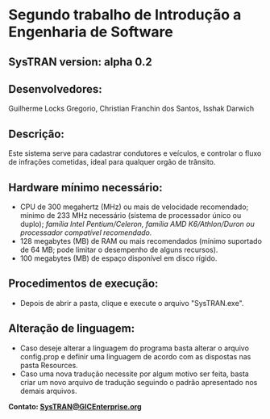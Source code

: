 # Segundo trabalho de Introdução a Engenharia de Software

## SysTRAN version: alpha 0.2

## Desenvolvedores: 
Guilherme Locks Gregorio, Christian Franchin dos Santos, Isshak Darwich

## Descrição:
Este sistema serve para cadastrar condutores e veículos, e controlar o fluxo de infrações cometidas, ideal para qualquer orgão de trânsito.

## Hardware mínimo necessário:
* CPU de 300 megahertz (MHz) ou mais de velocidade recomendado; mínimo de 233 MHz necessário (sistema de processador único ou duplo); *família Intel Pentium/Celeron, família AMD K6/Athlon/Duron ou processador compatível recomendado.*	
* 128 megabytes (MB) de RAM ou mais recomendados (mínimo suportado de 64 MB; pode limitar o desempenho de alguns recursos).
* 100 megabytes (MB) de espaço disponível em disco rígido. 

## Procedimentos de execução:
* Depois de abrir a pasta, clique e execute o arquivo "SysTRAN.exe".

## Alteração de linguagem:
* Caso deseje alterar a linguagem do programa basta alterar o arquivo config.prop e definir uma linguagem de acordo com as dispostas nas pasta Resources.
* Caso uma nova tradução necessite por algum motivo ser feita, basta criar um novo arquivo de tradução seguindo o padrão apresentado nos demais arquivos.

**Contato: SysTRAN@GICEnterprise.org**
